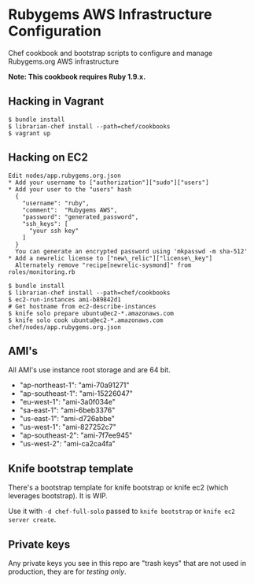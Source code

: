 # Rubygems AWS Infrastructure Configuration

Chef cookbook and bootstrap scripts to configure and manage Rubygems.org AWS infrastructure

**Note: This cookbook requires Ruby 1.9.x.**

## Hacking in Vagrant

    $ bundle install
    $ librarian-chef install --path=chef/cookbooks
    $ vagrant up

## Hacking on EC2

    Edit nodes/app.rubygems.org.json
    * Add your username to ["authorization"]["sudo"]["users"]
    * Add your user to the "users" hash
      {
        "username": "ruby",
        "comment":  "Rubygems AWS",
        "password": "generated_password",
        "ssh_keys": [
          "your ssh key"
        ]
      }
      You can generate an encrypted password using 'mkpasswd -m sha-512'
    * Add a newrelic license to ["new\_relic"]["license\_key"]
      Alternately remove "recipe[newrelic-sysmond]" from roles/monitoring.rb
    
    $ bundle install
    $ librarian-chef install --path=chef/cookbooks
    $ ec2-run-instances ami-b89842d1
    # Get hostname from ec2-describe-instances
    $ knife solo prepare ubuntu@ec2-*.amazonaws.com
    $ knife solo cook ubuntu@ec2-*.amazonaws.com chef/nodes/app.rubygems.org.json
      
## AMI's

All AMI's use instance root storage and are 64 bit.

* "ap-northeast-1": "ami-70a91271"
* "ap-southeast-1": "ami-15226047"
* "eu-west-1": "ami-3a0f034e"
* "sa-east-1": "ami-6beb3376"
* "us-east-1": "ami-d726abbe"
* "us-west-1": "ami-827252c7"
* "ap-southeast-2": "ami-7f7ee945"
* "us-west-2": "ami-ca2ca4fa"


## Knife bootstrap template

There's a bootstrap template for knife bootstrap or knife ec2 (which
leverages bootstrap). It is WIP.

Use it with `-d chef-full-solo` passed to `knife bootstrap` or
`knife ec2 server create`.

## Private keys

Any private keys you see in this repo are "trash keys" that are not used in production, they are for *testing only*.
